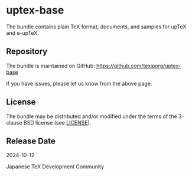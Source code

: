 # uptex-base

The bundle contains plain TeX format, documents, and samples for
upTeX and e-upTeX.

## Repository

The bundle is maintained on GitHub:
https://github.com/texjporg/uptex-base

If you have issues, please let us know from the above page.

## License

The bundle may be distributed and/or modified under the terms of
the 3-clause BSD license (see [LICENSE](./LICENSE)).

## Release Date

2024-10-12

Japanese TeX Development Community
